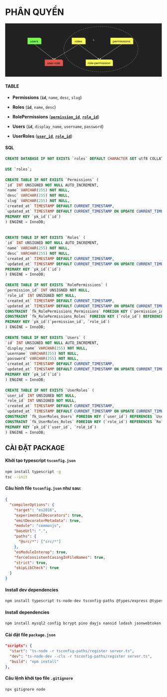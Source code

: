 # PHÂN QUYỀN

![Alt text](image.png)

#### TABLE

- **Permissions** (**`id`**, `name`, `desc`, `slug`)

- **Roles** (**`id`**, `name`, `desc`)

- **RolePermissions** (<u>**`permission_id`**</u>, <u>**`role_id`**</u>)

- **Users** (**`id`**, `display_name`, `username`, `password`)

- **UserRoles** (<u>**`user_id`**</u>, <u>**`role_id`**</u>)

#### SQL

```sql
CREATE DATABASE IF NOT EXISTS `roles` DEFAULT CHARACTER SET utf8 COLLATE utf8_unicode_ci;

USE `roles`;

CREATE TABLE IF NOT EXISTS `Permissions` (
`id` INT UNSIGNED NOT NULL AUTO_INCREMENT,
`name` VARCHAR(255) NOT NULL,
`desc` VARCHAR(255) NOT NULL,
`slug` VARCHAR(255) NOT NULL,
`created_at` TIMESTAMP DEFAULT CURRENT_TIMESTAMP,
`updated_at` TIMESTAMP DEFAULT CURRENT_TIMESTAMP ON UPDATE CURRENT_TIMESTAMP,
PRIMARY KEY `pk_id`(`id`)
) ENGINE = InnoDB;


CREATE TABLE IF NOT EXISTS `Roles` (
`id` INT UNSIGNED NOT NULL AUTO_INCREMENT,
`name` VARCHAR(255) NOT NULL,
`desc` VARCHAR(255) NOT NULL,
`created_at` TIMESTAMP DEFAULT CURRENT_TIMESTAMP,
`updated_at` TIMESTAMP DEFAULT CURRENT_TIMESTAMP ON UPDATE CURRENT_TIMESTAMP,
PRIMARY KEY `pk_id`(`id`)
) ENGINE = InnoDB;

CREATE TABLE IF NOT EXISTS `RolePermissions` (
`permission_id` INT UNSIGNED NOT NULL,
`role_id` INT UNSIGNED NOT NULL,
`created_at` TIMESTAMP DEFAULT CURRENT_TIMESTAMP,
`updated_at` TIMESTAMP DEFAULT CURRENT_TIMESTAMP ON UPDATE CURRENT_TIMESTAMP,
CONSTRAINT `fk_RolePermissions_Permissions` FOREIGN KEY (`permission_id`) REFERENCES `Permissions` (`id`) ON DELETE NO ACTION ON UPDATE CASCADE,
CONSTRAINT `fk_RolePermissions_Roles` FOREIGN KEY (`role_id`) REFERENCES `Roles` (`id`) ON DELETE NO ACTION ON UPDATE CASCADE,
PRIMARY KEY `pk_id`(`permission_id`, `role_id`)
) ENGINE = InnoDB;

CREATE TABLE IF NOT EXISTS `Users` (
`id` INT UNSIGNED NOT NULL AUTO_INCREMENT,
`display_name` VARCHAR(255) NOT NULL,
`username` VARCHAR(255) NOT NULL,
`password` VARCHAR(255) NOT NULL,
`created_at` TIMESTAMP DEFAULT CURRENT_TIMESTAMP,
`updated_at` TIMESTAMP DEFAULT CURRENT_TIMESTAMP ON UPDATE CURRENT_TIMESTAMP,
PRIMARY KEY `pk_id`(`id`)
) ENGINE = InnoDB;

CREATE TABLE IF NOT EXISTS `UserRoles` (
`user_id` INT UNSIGNED NOT NULL,
`role_id` INT UNSIGNED NOT NULL,
`created_at` TIMESTAMP DEFAULT CURRENT_TIMESTAMP,
`updated_at` TIMESTAMP DEFAULT CURRENT_TIMESTAMP ON UPDATE CURRENT_TIMESTAMP,
CONSTRAINT `fk_UserRoles_Users` FOREIGN KEY (`user_id`) REFERENCES `Users` (`id`) ON DELETE NO ACTION ON UPDATE CASCADE,
CONSTRAINT `fk_UserRoles_Roles` FOREIGN KEY (`role_id`) REFERENCES `Roles` (`id`) ON DELETE NO ACTION ON UPDATE CASCADE,
PRIMARY KEY `pk_id`(`user_id`, `role_id`)
) ENGINE = InnoDB;
```

## CÀI ĐẶT PACKAGE

#### Khởi tạo typescript `tsconfig.json`

```sh
npm install typescript -g
tsc --init
```

#### Câu hình file `tsconfig.json` như sau:

```json
{
  "compilerOptions": {
    "target": "es2016",
    "experimentalDecorators": true,
    "emitDecoratorMetadata": true,
    "module": "commonjs",
    "baseUrl": ".",
    "paths": {
      "@src/*": ["src/*"]
    },
    "esModuleInterop": true,
    "forceConsistentCasingInFileNames": true,
    "strict": true,
    "skipLibCheck": true
  }
}
```

#### Install dev dependencies

```sh
npm install typescript ts-node-dev tsconfig-paths @types/express @types/config pino-pretty @types/lodash @types/jsonwebtoken @types/cors @types/compression @types/morgan @types/bcrypt -D
```

#### Install dependencies

```sh
npm install mysql2 config bcrypt pino dayjs nanoid lodash jsonwebtoken dotenv zod cors compression helmet morgan
```

#### Cài đặt file `package.json`

```json
"scripts": {
  "start": "ts-node -r tsconfig-paths/register server.ts",
  "dev": "ts-node-dev --cls -r tsconfig-paths/register server.ts",
  "build": "npm install"
},
```

#### Câu lệnh khởi tạo file `.gitignore`

```sh
npx gitignore node
```
